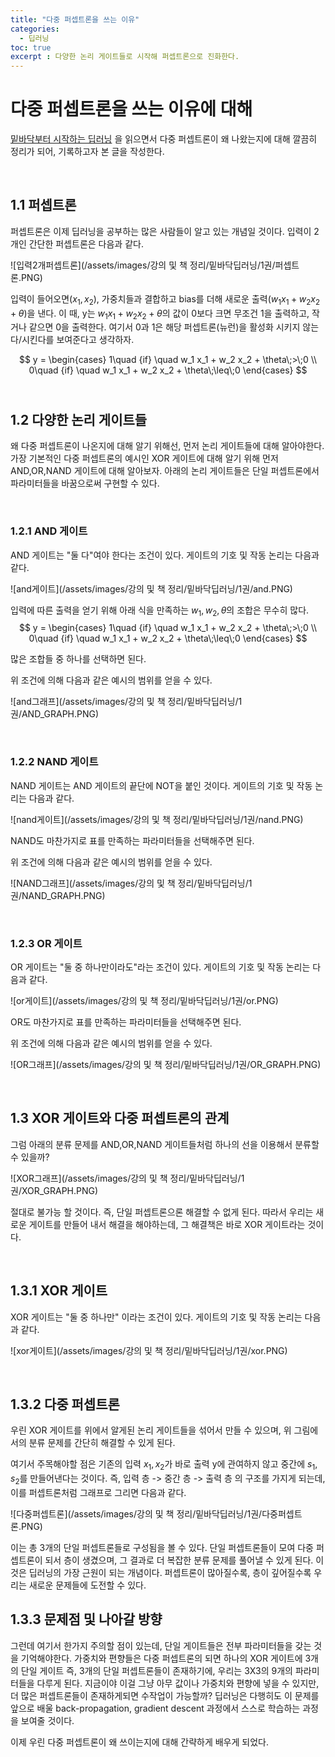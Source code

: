 ```yaml
---
title: "다중 퍼셉트론을 쓰는 이유"
categories:
  - 딥러닝
toc: true
excerpt : 다양한 논리 게이트들로 시작해 퍼셉트론으로 진화한다.
---
```

  
# 다중 퍼셉트론을 쓰는 이유에 대해

[밑바닥부터 시작하는 딥러닝](http://www.kyobobook.co.kr/product/detailViewKor.laf?mallGb=KOR&ejkGb=KOR&barcode=9788968484636)
을 읽으면서 다중 퍼셉트론이 왜 나왔는지에 대해 깔끔히 정리가 되어, 기록하고자 본 글을 작성한다.

<br/>

## 1.1 퍼셉트론

퍼셉트론은 이제 딥러닝을 공부하는 많은 사람들이 알고 있는 개념일 것이다. 
입력이 2개인 간단한 퍼셉트론은 다음과 같다.

![입력2개퍼셉트론](/assets/images/강의 및 책 정리/밑바닥딥러닝/1권/퍼셉트론.PNG)

입력이 들어오면($x_1, x_2$), 가중치들과 결합하고 bias를 더해 새로운 출력($w_1 x_1 + w_2 x_2 + \theta$)을 낸다.
이 때, y는 $w_1 x_1 + w_2 x_2 + \theta$의 값이 0보다 크면 무조건 1을 출력하고, 작거나 같으면 0을 출력한다.
여기서 0과 1은 해당 퍼셉트론(뉴런)을 활성화 시키지 않는다/시킨다를 보여준다고 생각하자.

$$
y = \begin{cases}
  1\quad {if} \quad w_1 x_1 + w_2 x_2 + \theta\;>\;0 \\ 
  0\quad {if} \quad w_1 x_1 + w_2 x_2 + \theta\;\leq\;0
\end{cases}
$$
<br/>

## 1.2 다양한 논리 게이트들

왜 다중 퍼셉트론이 나온지에 대해 알기 위해선, 먼저 논리 게이트들에 대해 알아야한다. 
가장 기본적인 다중 퍼셉트론의 예시인 XOR 게이트에 대해 알기 위해 먼저 AND,OR,NAND 게이트에 대해 알아보자.
아래의 논리 게이트들은 단일 퍼셉트론에서 파라미터들을 바꿈으로써 구현할 수 있다.

<br/>

### 1.2.1 AND 게이트

AND 게이트는 "둘 다"여야 한다는 조건이 있다. 
게이트의 기호 및 작동 논리는 다음과 같다.

![and게이트](/assets/images/강의 및 책 정리/밑바닥딥러닝/1권/and.PNG)

입력에 따른 출력을 얻기 위해 아래 식을 만족하는 $w_1,w_2,\theta$의 조합은 무수히 많다.
$$
y = \begin{cases}
  1\quad {if} \quad w_1 x_1 + w_2 x_2 + \theta\;>\;0 \\ 
  0\quad {if} \quad w_1 x_1 + w_2 x_2 + \theta\;\leq\;0
\end{cases}
$$

많은 조합들 중 하나를 선택하면 된다. 

위 조건에 의해 다음과 같은 예시의 범위를 얻을 수 있다.

![and그래프](/assets/images/강의 및 책 정리/밑바닥딥러닝/1권/AND_GRAPH.PNG)

<br/>

### 1.2.2 NAND 게이트

NAND 게이트는 AND 게이트의 끝단에 NOT을 붙인 것이다.
게이트의 기호 및 작동 논리는 다음과 같다.

![nand게이트](/assets/images/강의 및 책 정리/밑바닥딥러닝/1권/nand.PNG)

NAND도 마찬가지로 표를 만족하는 파라미터들을 선택해주면 된다.

위 조건에 의해 다음과 같은 예시의 범위를 얻을 수 있다.

![NAND그래프](/assets/images/강의 및 책 정리/밑바닥딥러닝/1권/NAND_GRAPH.PNG)

<br/>

### 1.2.3 OR 게이트

OR 게이트는 "둘 중 하나만이라도"라는 조건이 있다.
게이트의 기호 및 작동 논리는 다음과 같다.

![or게이트](/assets/images/강의 및 책 정리/밑바닥딥러닝/1권/or.PNG)

OR도 마찬가지로 표를 만족하는 파라미터들을 선택해주면 된다.

위 조건에 의해 다음과 같은 예시의 범위를 얻을 수 있다.

![OR그래프](/assets/images/강의 및 책 정리/밑바닥딥러닝/1권/OR_GRAPH.PNG)

<br/>

## 1.3 XOR 게이트와 다중 퍼셉트론의 관계

그럼 아래의 분류 문제를 AND,OR,NAND 게이트들처럼 하나의 선을 이용해서 분류할 수 있을까?

![XOR그래프](/assets/images/강의 및 책 정리/밑바닥딥러닝/1권/XOR_GRAPH.PNG)

절대로 불가능 할 것이다. 즉, 단일 퍼셉트론으론 해결할 수 없게 된다. 따라서 우리는 새로운 게이트를 만들어 내서 해결을 해야하는데,
그 해결책은 바로 XOR 게이트라는 것이다.

<br/>

## 1.3.1 XOR 게이트

XOR 게이트는 "둘 중 하나만" 이라는 조건이 있다.
게이트의 기호 및 작동 논리는 다음과 같다.

![xor게이트](/assets/images/강의 및 책 정리/밑바닥딥러닝/1권/xor.PNG)

<br/>

## 1.3.2 다중 퍼셉트론

우린 XOR 게이트를 위에서 알게된 논리 게이트들을 섞어서 만들 수 있으며, 위 그림에서의 분류 문제를 간단히 해결할 수 있게 된다.

여기서 주목해야할 점은 기존의 입력 $x_1,x_2$가 바로 출력 y에 관여하지 않고 중간에 $s_1,s_2$를 만들어낸다는 것이다.
즉, 입력 층 -> 중간 층 -> 출력 층 의 구조를 가지게 되는데, 이를 퍼셉트론처럼 그래프로 그리면 다음과 같다.

![다중퍼셉트론](/assets/images/강의 및 책 정리/밑바닥딥러닝/1권/다중퍼셉트론.PNG)

이는 총 3개의 단일 퍼셉트론들로 구성됨을 볼 수 있다. 단일 퍼셉트론들이 모여 
다중 퍼셉트론이 되서 층이 생겼으며, 그 결과로 더 복잡한 분류 문제를 풀어낼 수 있게 된다.
이것은 딥러닝의 가장 근원이 되는 개념이다. 퍼셉트론이 많아질수록, 층이 깊어질수록 우리는 새로운 문제들에 도전할 수 있다.

## 1.3.3 문제점 및 나아갈 방향

그런데 여기서 한가지 주의할 점이 있는데, 단일 게이트들은 전부 파라미터들을 갖는 것을 기억해야한다. 가중치와 편향들은
다중 퍼셉트론의 되면 하나의 XOR 게이트에 3개의 단일 게이트 즉, 3개의 단일 퍼셉트론들이 존재하기에, 우리는 3X3의 9개의 파라미터들을
다루게 된다. 지금이야 이걸 그냥 아무 값이나 가중치와 편향에 넣을 수 있지만, 더 많은 퍼셉트론들이 존재하게되면 수작업이 가능할까?
딥러닝은 다행히도 이 문제를 앞으로 배울 back-propagation, gradient descent 과정에서 스스로 학습하는 과정을 보여줄 것이다. 

이제 우린 다중 퍼셉트론이 왜 쓰이는지에 대해 간략하게 배우게 되었다. 


